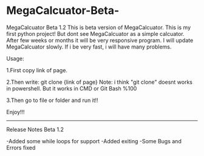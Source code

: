 # MegaCalcuator-Beta-
MegaCalcuator Beta 1.2
This is beta version of MegaCalcuator. This is my first python project!
But dont see MegaCalcuator as a simple calcuator. After few weeks or months it will be very responsive program.
I will update MegaCalcuator slowly. If i be very fast, i will have many problems.

Usage:

1.First copy link of page.

2.Then write:
git clone {link of page}   Note: i think "git clone" doesnt works in powershell. But it works in CMD or Git Bash %100

3.Then go to file or folder and run it!!

Enjoy!!!




--------------------------




Release Notes Beta 1.2

-Added some while loops for support
-Added exiting 
-Some Bugs and Errors fixed
